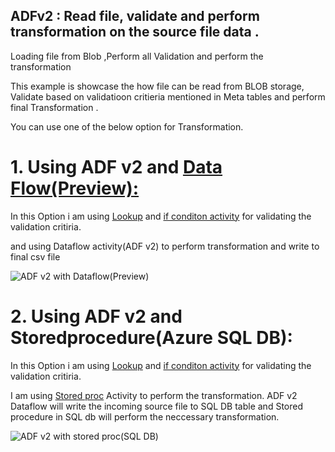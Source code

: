 ## ADFv2 : Read file, validate and perform transformation on the source file data .
Loading file from Blob ,Perform all Validation and perform the transformation

This example is showcase the how file can be read from BLOB storage, Validate based on validatioon critieria mentioned in Meta tables and perform final Transformation .

You can use one of the below option for Transformation.

# 1. Using ADF v2 and [Data Flow(Preview):](https://docs.microsoft.com/en-us/azure/data-factory/concepts-data-flow-overview) 

In this Option i am using [Lookup](https://docs.microsoft.com/en-us/azure/data-factory/control-flow-lookup-activity) and [if conditon activity](https://docs.microsoft.com/en-us/azure/data-factory/control-flow-if-condition-activity) for validating the validation critiria.

and using Dataflow activity(ADF v2) to perform transformation and write to final csv file

![ADF v2 with Dataflow(Preview)](https://github.com/nikris87/ADFv2FileloadandTransformation/blob/master/ADFv2Dataflow.PNG)


# 2. Using ADF v2 and Storedprocedure(Azure SQL DB):
In this Option i am using [Lookup](https://docs.microsoft.com/en-us/azure/data-factory/control-flow-lookup-activity) and [if conditon activity](https://docs.microsoft.com/en-us/azure/data-factory/control-flow-if-condition-activity) for validating the validation critiria.

I am using [Stored proc](https://docs.microsoft.com/en-us/azure/data-factory/transform-data-using-stored-procedure) Activity to perform the transformation. ADF v2 Dataflow will write the incoming source file to SQL DB table and Stored procedure in SQL db will perform the neccessary transformation.

![ADF v2 with stored proc(SQL DB)](https://github.com/nikris87/ADFv2FileloadandTransformation/blob/master/ADFv2Storedproc.PNG)
